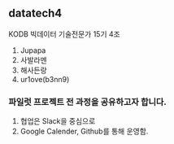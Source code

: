 ## datatech4  
KODB 빅데이터 기술전문가 15기 4조  
  
1) Jupapa  
2) 사발라멘  
3) 해사든랑  
4) ur1ove(b3nn9)  
  
### 파일럿 프로젝트 전 과정을 공유하고자 합니다.  
  
1) 협업은 Slack을 중심으로  
2) Google Calender, Github를 통해 운영함.  
  
